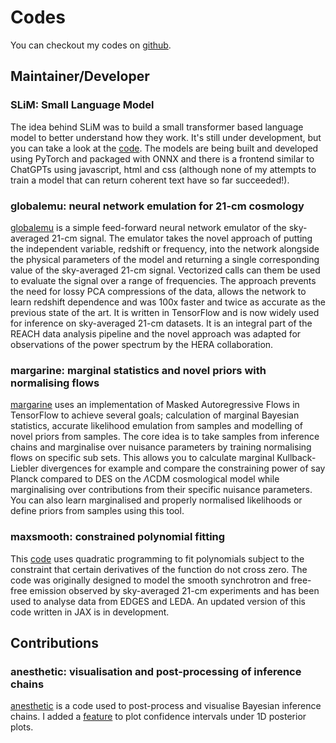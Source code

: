 # Codes

You can checkout my codes on [github](https://github.com/htjb).

## Maintainer/Developer

### SLiM: Small Language Model

The idea behind SLiM was to build a small transformer based language model to better understand how they work. It's still under development, but you can take a look at the [code](https://github.com/htjb/small-language-model). The models are being built and developed using PyTorch and packaged with ONNX and there is a frontend similar to ChatGPTs using javascript, html and css (although none of my attempts to train a model that can return coherent text have so far succeeded!).

### globalemu: neural network emulation for 21-cm cosmology

[globalemu](https://github.com/htjb/globalemu) is a simple feed-forward neural network emulator of the sky-averaged 21-cm signal. The emulator takes the novel approach of putting the independent variable, redshift or frequency, into the network alongside the physical parameters of the model and returning a single corresponding value of the sky-averaged 21-cm signal. Vectorized calls can them be used to evaluate the signal over a range of frequencies. The approach prevents the need for lossy PCA compressions of the data, allows the network to learn redshift dependence and was 100x faster and twice as accurate as the previous state of the art. It is written in TensorFlow and is now widely used for inference on sky-averaged 21-cm datasets. It is an integral part of the REACH data analysis pipeline and the novel approach was adapted for observations of the power spectrum by the HERA collaboration.

### margarine: marginal statistics and novel priors with normalising flows

[margarine](https://github.com/htjb/margarine) uses an implementation of Masked Autoregressive Flows in TensorFlow to achieve several goals; calculation of marginal Bayesian statistics, accurate likelihood emulation from samples and modelling of novel priors from samples. The core idea is to take samples from inference chains and marginalise over nuisance parameters by training normalising flows on specific sub sets. This allows you to calculate marginal Kullback-Liebler divergences for example and compare the constraining power of say Planck compared to DES on the $\Lambda$CDM cosmological model while marginalising over contributions from their specific nuisance parameters. You can also learn marginalised and properly normalised likelihoods or define priors from samples using this tool.

### maxsmooth: constrained polynomial fitting

This [code](https://github.com/htjb/maxsmooth) uses quadratic programming to fit polynomials subject to the constraint that certain derivatives of the function do not cross zero. The code was originally designed to model the smooth synchrotron and free-free emission observed by sky-averaged 21-cm experiments and has been used to analyse data from EDGES and LEDA. An updated version of this code written in JAX is in development.

## Contributions

### anesthetic: visualisation and post-processing of inference chains

[anesthetic](https://github.com/handley-lab/anesthetic) is a code used to post-process and visualise Bayesian inference chains. I added a [feature](https://github.com/handley-lab/anesthetic/pull/145) to plot confidence intervals under 1D posterior plots.